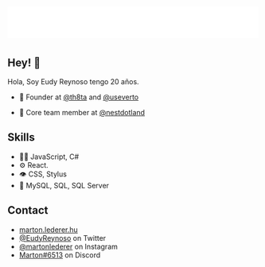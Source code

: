 <h1 align="center">
 <img src="https://github.com/EudyReynoso/EudyReynoso/blob/master/name.svg" alt="Eudy Reynoso" />
</h1>

## Hey! 👋
Hola, Soy Eudy Reynoso tengo 20 años.

- 🧭 Founder at [@th8ta](https://github.com/th8ta) and [@useverto](https://github.com/useverto)

- 👥 Core team member at [@nestdotland](https://github.com/nestdotland)

## Skills
- 👨‍💻 JavaScript, C#
- ⚙️ React.
- 👁️ CSS, Stylus
- 💽 MySQL, SQL, SQL Server

## Contact
- [marton.lederer.hu](https://marton.lederer.hu)
- [@EudyReynoso](https://twitter.com/eudy_reynoso) on Twitter
- [@martonlederer](https://twitter.com/instagram) on Instagram
- [Marton#6513](./) on Discord
